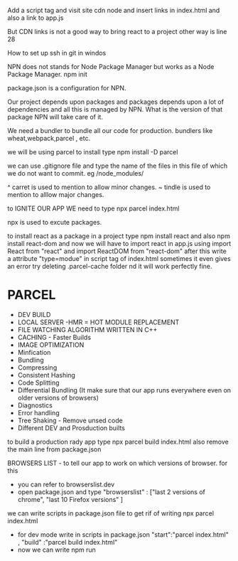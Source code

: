 Add a script tag and visit site cdn node and insert links in index.html and also a link to app.js

But CDN links is not a good way to bring react to a project  other way is line 28

How to set up ssh in git in windos

NPN does not stands for Node Package Manager but works as a Node Package Manager.
npm init

package.json is a configuration for NPN.

Our project depends upon packages and packages depends upon a lot of dependencies and all this is managed by NPN.  What is the version of that package NPN will take care of it.

We need a bundler to bundle all our code for production. bundlers like wheat,webpack,parcel , etc.

we will be using parcel to install type      npm install -D parcel

we can use .gitignore file and type the name of the files in this file of which we do not want to commit. eg /node_modules/

^ carret is used to mention to allow minor changes.
~ tindle is used to mention to alllow major changes.

to IGNITE OUR APP WE  need to type                npx parcel index.html

npx is used to excute packages.

to install react as a package in a project type    npm install react   and also   npm install react-dom
and now we will have to import react in app.js using    import React from "react" and import ReactDOM from "react-dom"    after this write a attribute       "type=modue" in script tag of index.html  sometimes it even gives an error try deleting .parcel-cache folder nd it will work perfectly fine.

# PARCEL
- DEV BUILD 
- LOCAL SERVER
-HMR = HOT MODULE REPLACEMENT
- FILE WATCHING ALGORITHM WRITTEN IN C++
- CACHING - Faster Builds
- IMAGE OPTIMIZATION
- Minfication
- Bundling
- Compressing
- Consistent Hashing
- Code Splitting
- Differential Bundling (It make sure that our app runs everywhere even on older versions of browsers)
- Diagnostics
- Error handling
- Tree Shaking - Remove unsed code
- Different DEV and Prosduction builts

to build a production rady app type   npx parcel build index.html    also remove the main line from package.json

BROWSERS LIST  - to tell our app to work on which versions of browser. for this 
- you can refer to browserslist.dev
- open package.json and type "browserslist" : ["last 2 versions of chrome", "last 10 Firefox versions" ]

we can write scripts in package.json file to get rif of writing npx parcel index.html    
- for dev mode write in scripts in package.json   "start":"parcel index.html" , "build" :"parcel build index.html"
- now we can write    npm run <script name>  ex.  npm run start or npm run build.
- there is also a shortcut for start      write   npm start

We always write Camel Case for attributes in jsx 

React Components
- Class based Components - Old
- Functional Components - New              It is a function which returns a piece of jsx code.

Whenever we give inline css in react we give it as java object.

Props are js object which we can pass in js object in jsx to make things dynamic.
    const RestaurentCard = (props) => {
    return(
        <div >            
            <h3>{props.resName}</h3>
            <h4>{props.cuisines}</h4>
        </div>
    )
}
const Body = () =>{
    return(
        <div >
                <RestaurentCard resName = "Meghana Foods" cuisines="Biryani, North Indian"/>
                <RestaurentCard resName = "KFC" cuisines = "Non-veg"/>
        </div>
    )
}

we can destructrize object as  //basically it is basic js
const RestaurentCard = ({resName,cuisines}) => {
    return(
        <div >            
            <h3>{resName}</h3>
            <h4>{cuisines}</h4>
        </div>
    )
}